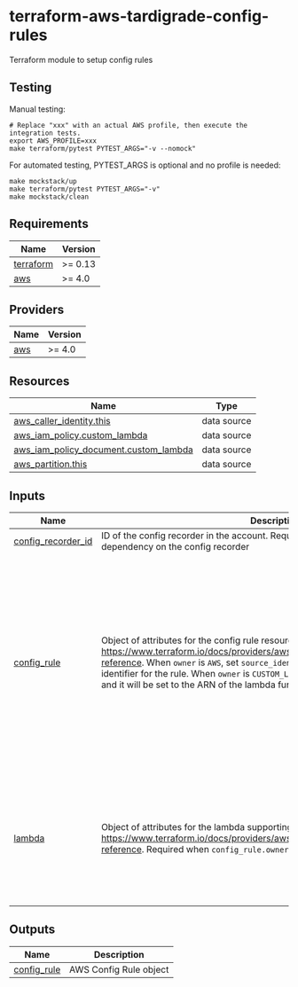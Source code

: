 # terraform-aws-tardigrade-config-rules

Terraform module to setup config rules

## Testing

Manual testing:

```
# Replace "xxx" with an actual AWS profile, then execute the integration tests.
export AWS_PROFILE=xxx 
make terraform/pytest PYTEST_ARGS="-v --nomock"
```

For automated testing, PYTEST_ARGS is optional and no profile is needed:

```
make mockstack/up
make terraform/pytest PYTEST_ARGS="-v"
make mockstack/clean
```

<!-- BEGIN TFDOCS -->
## Requirements

| Name | Version |
|------|---------|
| <a name="requirement_terraform"></a> [terraform](#requirement\_terraform) | >= 0.13 |
| <a name="requirement_aws"></a> [aws](#requirement\_aws) | >= 4.0 |

## Providers

| Name | Version |
|------|---------|
| <a name="provider_aws"></a> [aws](#provider\_aws) | >= 4.0 |

## Resources

| Name | Type |
|------|------|
| [aws_caller_identity.this](https://registry.terraform.io/providers/hashicorp/aws/latest/docs/data-sources/caller_identity) | data source |
| [aws_iam_policy.custom_lambda](https://registry.terraform.io/providers/hashicorp/aws/latest/docs/data-sources/iam_policy) | data source |
| [aws_iam_policy_document.custom_lambda](https://registry.terraform.io/providers/hashicorp/aws/latest/docs/data-sources/iam_policy_document) | data source |
| [aws_partition.this](https://registry.terraform.io/providers/hashicorp/aws/latest/docs/data-sources/partition) | data source |

## Inputs

| Name | Description | Type | Default | Required |
|------|-------------|------|---------|:--------:|
| <a name="input_config_recorder_id"></a> [config\_recorder\_id](#input\_config\_recorder\_id) | ID of the config recorder in the account. Required to address the implicit dependency on the config recorder | `string` | n/a | yes |
| <a name="input_config_rule"></a> [config\_rule](#input\_config\_rule) | Object of attributes for the config rule resource, see https://www.terraform.io/docs/providers/aws/r/config_config_rule.html#argument-reference. When `owner` is `AWS`, set `source_identifer` to the AWS predefined identifier for the rule. When `owner` is `CUSTOM_LAMBDA`, set `source_identifier` to `null` and it will be set to the ARN of the lambda function | <pre>object({<br>    description                 = string<br>    input_parameters            = string<br>    maximum_execution_frequency = string<br>    name                        = string<br>    owner                       = string<br>    source_identifier           = string<br>    tags                        = map(string)<br>    scope = object({<br>      compliance_resource_id    = string<br>      compliance_resource_types = list(string)<br>      tag_key                   = string<br>      tag_value                 = string<br>    })<br>    source_details = list(object({<br>      message_type = string<br>    }))<br>  })</pre> | n/a | yes |
| <a name="input_lambda"></a> [lambda](#input\_lambda) | Object of attributes for the lambda supporting a custom config rule, see https://www.terraform.io/docs/providers/aws/r/lambda_function.html#argument-reference. Required when `config_rule.owner` is `CUSTOM_LAMBDA` | <pre>object({<br>    description                    = string<br>    handler                        = string<br>    name                           = string<br>    policy                         = string<br>    runtime                        = string<br>    source_path                    = string<br>    reserved_concurrent_executions = number<br>    tags                           = map(string)<br>    timeout                        = number<br>  })</pre> | <pre>{<br>  "description": null,<br>  "handler": null,<br>  "name": null,<br>  "policy": null,<br>  "reserved_concurrent_executions": null,<br>  "runtime": null,<br>  "source_path": null,<br>  "tags": null,<br>  "timeout": null<br>}</pre> | no |

## Outputs

| Name | Description |
|------|-------------|
| <a name="output_config_rule"></a> [config\_rule](#output\_config\_rule) | AWS Config Rule object |

<!-- END TFDOCS -->

